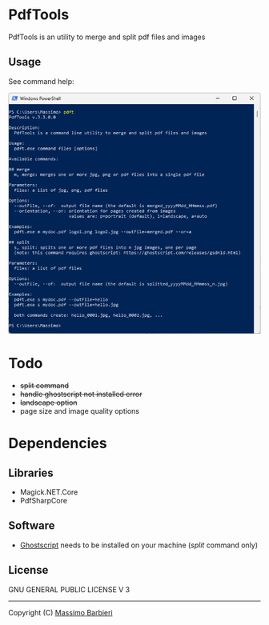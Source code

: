 PdfTools
==============

PdfTools is an utility to merge and split pdf files and images

## Usage
See command help:

![](screenshot.png)

# Todo
- ~~split command~~
- ~~handle ghostscript not installed error~~
- ~~landscape option~~
- page size and image quality options

# Dependencies

## Libraries
- Magick.NET.Core
- PdfSharpCore

## Software
- [Ghostscript](https://ghostscript.com/releases/gsdnld.html) needs to be installed on your machine (*split* command only)

## License
GNU GENERAL PUBLIC LICENSE V 3

---

Copyright (C) [Massimo Barbieri](http://www.massimobarbieri.it) 

